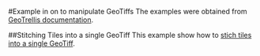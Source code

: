 #Example in on to manipulate GeoTiffs
The examples were obtained from [GeoTrellis documentation](http://geotrellis.readthedocs.io/en/latest/guide/spark.html#example-use-cases).

##Stitching Tiles into a single GeoTiff
This example show how to [stich tiles into a single GeoTiff](https://github.com/locationtech/geotrellis/blob/master/docs/guide/spark.rst#stiching-tiles-into-a-single-geotiff).

